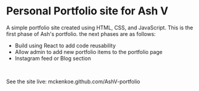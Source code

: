 # Personal Portfolio site for Ash V

<p>
  A simple portfolio site created using HTML, CSS, and JavaScript. This is the first phase of Ash's portfolio.
  the next phases are as follows:
  <ul>
    <li>Build using React to add code reusability</li>
    <li>Allow admin to add new portfolio items to the portfolio page</li>
    <li>Instagram feed or Blog section</li>
  </ul>
</p>
<br>
<p>See the site live:  <a href=" mckenkoe.github.com/AshV-portfolio"></a> mckenkoe.github.com/AshV-portfolio</p>
